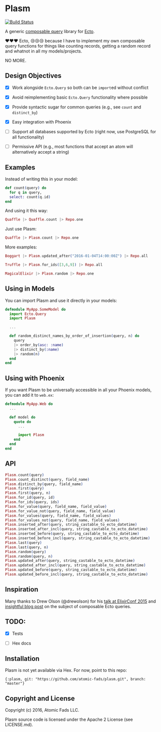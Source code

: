 # Plasm

[![Build Status](https://travis-ci.org/atomic-fads/plasm.svg?branch=master)](https://travis-ci.org/atomic-fads/plasm)

A generic [composable query](http://blog.drewolson.org/composable-queries-ecto/) library for [Ecto](https://github.com/elixir-lang/ecto).

:heart::heart::heart: Ecto, :cry::cry::cry: because I have to implement my own composable query functions for things like counting records, getting a random record and whatnot in all my models/projects.

NO MORE.


## Design Objectives

- [X] Work alongside `Ecto.Query` so both can be `import`ed without conflict
- [X] Avoid reimplementing basic `Ecto.Query` functionality where possible
- [X] Provide syntactic sugar for common queries (e.g., see `count` and `distinct_by`)
- [X] Easy integration with Phoenix
- [ ] Support all databases supported by Ecto (right now, use PostgreSQL for all functionality)
- [ ] Permissive API (e.g., most functions that accept an atom will alternatively accept a string)


## Examples

Instead of writing this in your model:

``` elixir
def count(query) do
  for q in query,
  select: count(q.id)
end
```

And using it this way:
``` elixir
Quaffle |> Quaffle.count |> Repo.one
```

Just use Plasm:

``` elixir
Quaffle |> Plasm.count |> Repo.one
```

More examples:

``` elixir
Boggart |> Plasm.updated_after("2016-01-04T14:00:00Z") |> Repo.all
```

``` elixir
Truffle |> Plasm.for_ids([3,6,9]) |> Repo.all
```

``` elixir
MagicalElixir |> Plasm.random |> Repo.one
```

## Using in Models

You can import Plasm and use it directly in your models:

``` elixir
defmodule MyApp.SomeModel do
  import Ecto.Query
  import Plasm

  ...

  def random_distinct_names_by_order_of_insertion(query, n) do
    query
    |> order_by(asc: :name)
    |> distinct_by(:name)
    |> random(n)
  end
end
```


## Using with Phoenix

If you want Plasm to be universally accessible in all your Phoenix models, you can add it to `web.ex`:

``` elixir
defmodule MyApp.Web do
  ...

  def model do
    quote do
      ...

      import Plasm
    end
  end
end
```


## API

``` elixir
Plasm.count(query)
Plasm.count_distinct(query, field_name)
Plasm.distinct_by(query, field_name)
Plasm.first(query)
Plasm.first(query, n)
Plasm.for_id(query, id)
Plasm.for_ids(query, ids)
Plasm.for_value(query, field_name, field_value)
Plasm.for_value_not(query, field_name, field_value)
Plasm.for_values(query, field_name, field_values)
Plasm.for_values_not(query, field_name, field_values)
Plasm.inserted_after(query, string_castable_to_ecto_datetime)
Plasm.inserted_after_incl(query, string_castable_to_ecto_datetime)
Plasm.inserted_before(query, string_castable_to_ecto_datetime)
Plasm.inserted_before_incl(query, string_castable_to_ecto_datetime)
Plasm.last(query)
Plasm.last(query, n)
Plasm.random(query)
Plasm.random(query, n)
Plasm.updated_after(query, string_castable_to_ecto_datetime)
Plasm.updated_after_incl(query, string_castable_to_ecto_datetime)
Plasm.updated_before(query, string_castable_to_ecto_datetime)
Plasm.updated_before_incl(query, string_castable_to_ecto_datetime)
```


## Inspiration

Many thanks to Drew Olson (@drewolson) for his [talk at ElixirConf 2015](https://www.youtube.com/watch?v=g84TDHt9MDc) and [insightful blog post](http://blog.drewolson.org/composable-queries-ecto/) on the subject of composable Ecto queries.


## TODO:

- [x] Tests
- [ ] Hex docs


## Installation

Plasm is not yet available via Hex. For now, point to this repo:

    {:plasm, git: "https://github.com/atomic-fads/plasm.git", branch: "master"}

<!-- Add Plasm to your list of dependencies in `mix.exs`:

``` elixir
def deps do
  [{:plasm, "~> 0.0.1"}]
end
```

Ensure Plasm is started before your application:

``` elixir
def application do
  [applications: [:plasm]]
end
```
-->


## Copyright and License

Copyright (c) 2016, Atomic Fads LLC.

Plasm source code is licensed under the Apache 2 License (see LICENSE.md).
